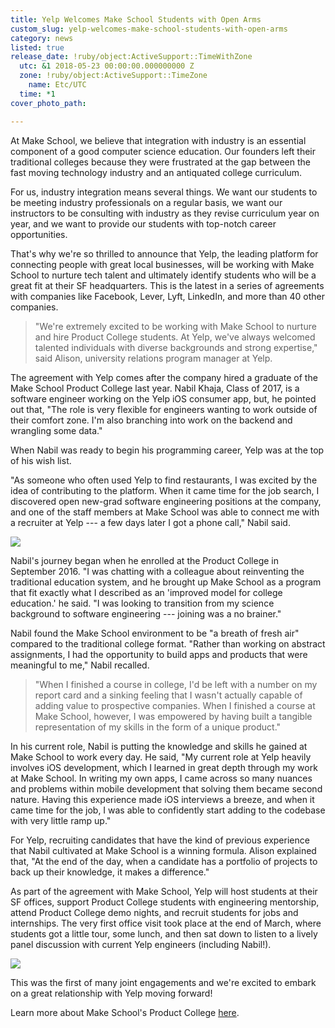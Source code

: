 ```yaml
---
title: Yelp Welcomes Make School Students with Open Arms
custom_slug: yelp-welcomes-make-school-students-with-open-arms
category: news
listed: true
release_date: !ruby/object:ActiveSupport::TimeWithZone
  utc: &1 2018-05-23 00:00:00.000000000 Z
  zone: !ruby/object:ActiveSupport::TimeZone
    name: Etc/UTC
  time: *1
cover_photo_path: 

---
```

At Make School, we believe that integration with industry is an essential component of a good computer science education. Our founders left their traditional colleges because they were frustrated at the gap between the fast moving technology industry and an antiquated college curriculum.

For us, industry integration means several things. We want our students to be meeting industry professionals on a regular basis, we want our instructors to be consulting with industry as they revise curriculum year on year, and we want to provide our students with top-notch career opportunities.

That's why we're so thrilled to announce that Yelp, the leading platform for connecting people with great local businesses, will be working with Make School to nurture tech talent and ultimately identify students who will be a great fit at their SF headquarters. This is the latest in a series of agreements with companies like Facebook, Lever, Lyft, LinkedIn, and more than 40 other companies.

> "We're extremely excited to be working with Make School to nurture and hire Product College students. At Yelp, we've always welcomed talented individuals with diverse backgrounds and strong expertise," said Alison, university relations program manager at Yelp.

The agreement with Yelp comes after the company hired a graduate of the Make School Product College last year. Nabil Khaja, Class of 2017, is a software engineer working on the Yelp iOS consumer app, but, he pointed out that, "The role is very flexible for engineers wanting to work outside of their comfort zone. I'm also branching into work on the backend and wrangling some data."

When Nabil was ready to begin his programming career, Yelp was at the top of his wish list.

"As someone who often used Yelp to find restaurants, I was excited by the idea of contributing to the platform. When it came time for the job search, I discovered open new-grad software engineering positions at the company, and one of the staff members at Make School was able to connect me with a recruiter at Yelp --- a few days later I got a phone call," Nabil said.

![](https://res.cloudinary.com/makeschool/image/upload/v1527095216/Blog/Yelp_Announcement_Nabil_Image-1200.jpg)

Nabil's journey began when he enrolled at the Product College in September 2016. "I was chatting with a colleague about reinventing the traditional education system, and he brought up Make School as a program that fit exactly what I described as an 'improved model for college education.' he said. "I was looking to transition from my science background to software engineering --- joining was a no brainer."

Nabil found the Make School environment to be "a breath of fresh air" compared to the traditional college format. "Rather than working on abstract assignments, I had the opportunity to build apps and products that were meaningful to me," Nabil recalled. 

> "When I finished a course in college, I'd be left with a number on my report card and a sinking feeling that I wasn't actually capable of adding value to prospective companies. When I finished a course at Make School, however, I was empowered by having built a tangible representation of my skills in the form of a unique product."

In his current role, Nabil is putting the knowledge and skills he gained at Make School to work every day. He said, "My current role at Yelp heavily involves iOS development, which I learned in great depth through my work at Make School. In writing my own apps, I came across so many nuances and problems within mobile development that solving them became second nature. Having this experience made iOS interviews a breeze, and when it came time for the job, I was able to confidently start adding to the codebase with very little ramp up."

For Yelp, recruiting candidates that have the kind of previous experience that Nabil cultivated at Make School is a winning formula. Alison explained that, "At the end of the day, when a candidate has a portfolio of projects to back up their knowledge, it makes a difference."

As part of the agreement with Make School, Yelp will host students at their SF offices, support Product College students with engineering mentorship, attend Product College demo nights, and recruit students for jobs and internships. The very first office visit took place at the end of March, where students got a little tour, some lunch, and then sat down to listen to a lively panel discussion with current Yelp engineers (including Nabil!).

![](https://res.cloudinary.com/makeschool/image/upload/v1527095217/Blog/Yelp_Announcement_Group_Image-1200-749.jpg)

This was the first of many joint engagements and we're excited to embark on a great relationship with Yelp moving forward!

Learn more about Make School's Product College [here](https://www.makeschool.com/product-college?utm_source=blog&utm_medium=referral&utm_campaign=blog-yelp-partnership-announcement&utm_content=).